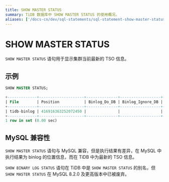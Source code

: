 ```yaml
---
title: SHOW MASTER STATUS
summary: TiDB 数据库中 SHOW MASTER STATUS 的使用概况。
aliases: ['/docs-cn/dev/sql-statements/sql-statement-show-master-status/']
---
```


# SHOW MASTER STATUS

`SHOW MASTER STATUS` 语句用于显示集群当前最新的 TSO 信息。

## 示例


```sql
SHOW MASTER STATUS;
```

```sql
+-------------+--------------------+--------------+------------------+-------------------+
| File        | Position           | Binlog_Do_DB | Binlog_Ignore_DB | Executed_Gtid_Set |
+-------------+--------------------+--------------+------------------+-------------------+
| tidb-binlog | 416916363252072450 |              |                  |                   |
+-------------+--------------------+--------------+------------------+-------------------+
1 row in set (0.00 sec)
```

## MySQL 兼容性

`SHOW MASTER STATUS` 语句与 MySQL 兼容，但是执行结果有差异，在 MySQL 中执行结果为 binlog 的位置信息，而在 TiDB 中为最新的 TSO 信息。

`SHOW BINARY LOG STATUS` 语句在 TiDB 中是 `SHOW MASTER STATUS` 的别名，但 `SHOW MASTER STATUS` 在 MySQL 8.2.0 及更高版本中已被废弃。
